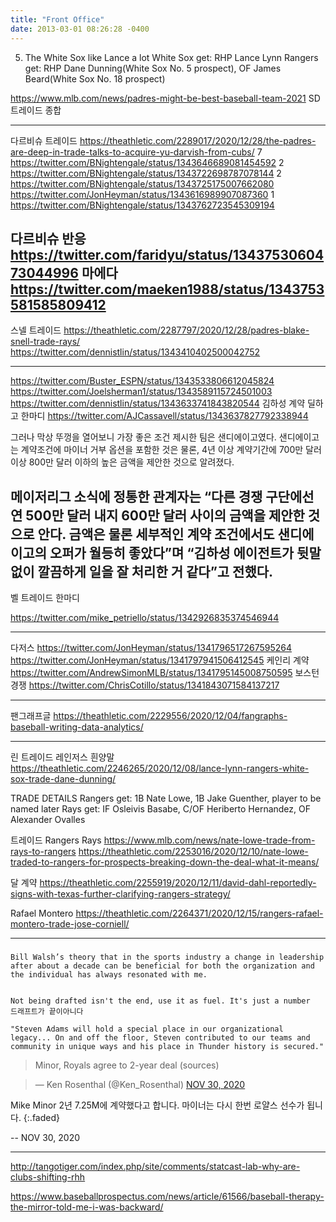 ```yaml
---
title: "Front Office"
date: 2013-03-01 08:26:28 -0400
---
```


5) The White Sox like Lance a lot
White Sox get: RHP Lance Lynn
Rangers get: RHP Dane Dunning(White Sox No. 5 prospect), OF James Beard(White Sox No. 18 prospect)

https://www.mlb.com/news/padres-might-be-best-baseball-team-2021
SD트레이드 종합

---

다르비슈 트레이드
https://theathletic.com/2289017/2020/12/28/the-padres-are-deep-in-trade-talks-to-acquire-yu-darvish-from-cubs/
7 https://twitter.com/BNightengale/status/1343646689081454592
2 https://twitter.com/BNightengale/status/1343722698787078144
2 https://twitter.com/BNightengale/status/1343725175007662080
https://twitter.com/JonHeyman/status/1343616989907087360
1 https://twitter.com/BNightengale/status/1343762723545309194

다르비슈 반응
https://twitter.com/faridyu/status/1343753060473044996
마에다
https://twitter.com/maeken1988/status/1343753581585809412
---

스넬 트레이드
https://theathletic.com/2287797/2020/12/28/padres-blake-snell-trade-rays/
https://twitter.com/dennistlin/status/1343410402500042752

---

https://twitter.com/Buster_ESPN/status/1343533806612045824
https://twitter.com/Joelsherman1/status/1343589115724501003
https://twitter.com/dennistlin/status/1343633741843820544
김하성 계약
딜하고 한마디 https://twitter.com/AJCassavell/status/1343637827792338944

그러나 막상 뚜껑을 열어보니 가장 좋은 조건 제시한 팀은 샌디에이고였다. 샌디에이고는 계약조건에 마이너 거부 옵션을 포함한 것은 물론, 4년 이상 계약기간에 700만 달러 이상 800만 달러 이하의 높은 금액을 제안한 것으로 알려졌다.

메이저리그 소식에 정통한 관계자는 “다른 경쟁 구단에선 연 500만 달러 내지 600만 달러 사이의 금액을 제안한 것으로 안다. 금액은 물론 세부적인 계약 조건에서도 샌디에이고의 오퍼가 월등히 좋았다”며 “김하성 에이전트가 뒷말없이 깔끔하게 일을 잘 처리한 거 같다”고 전했다.
---

벨 트레이드
한마디

https://twitter.com/mike_petriello/status/1342926835374546944

---

다저스
https://twitter.com/JonHeyman/status/1341796517267595264
https://twitter.com/JonHeyman/status/1341797941506412545
케인리 계약
https://twitter.com/AndrewSimonMLB/status/1341795145008750595
보스턴 경쟁
https://twitter.com/ChrisCotillo/status/1341843071584137217


---

팬그래프글
https://theathletic.com/2229556/2020/12/04/fangraphs-baseball-writing-data-analytics/

---

린 트레이드 레인저스 흰양말
https://theathletic.com/2246265/2020/12/08/lance-lynn-rangers-white-sox-trade-dane-dunning/

TRADE DETAILS
Rangers get: 1B Nate Lowe, 1B Jake Guenther, player to be named later
Rays get: IF Osleivis Basabe, C/OF Heriberto Hernandez, OF Alexander Ovalles

트레이드 Rangers Rays
https://www.mlb.com/news/nate-lowe-trade-from-rays-to-rangers
https://theathletic.com/2253016/2020/12/10/nate-lowe-traded-to-rangers-for-prospects-breaking-down-the-deal-what-it-means/

달 계약
https://theathletic.com/2255919/2020/12/11/david-dahl-reportedly-signs-with-texas-further-clarifying-rangers-strategy/

Rafael Montero
https://theathletic.com/2264371/2020/12/15/rangers-rafael-montero-trade-jose-corniell/

---


###
```
Bill Walsh’s theory that in the sports industry a change in leadership after about a decade can be beneficial for both the organization and the individual has always resonated with me.


Not being drafted isn't the end, use it as fuel. It's just a number
드래프트가 끝이아니다

"Steven Adams will hold a special place in our organizational legacy... On and off the floor, Steven contributed to our teams and community in unique ways and his place in Thunder history is secured."
```


> Minor, Royals agree to 2-year deal (sources)

<script async src="//platform.twitter.com/widgets.js" charset="utf-8"></script>
<blockquote class="twitter-tweet" data-lang="en">
  &mdash; Ken Rosenthal (@Ken_Rosenthal)
  <a href="https://twitter.com/Jim_Duquette/status/1333073948813168640">NOV 30, 2020</a>
</blockquote>

Mike Minor 2년 7.25M에 계약했다고 합니다. 마이너는 다시 한번 로얄스 선수가 됩니다.
{:.faded}

 -- NOV 30, 2020

---


http://tangotiger.com/index.php/site/comments/statcast-lab-why-are-clubs-shifting-rhh

https://www.baseballprospectus.com/news/article/61566/baseball-therapy-the-mirror-told-me-i-was-backward/
